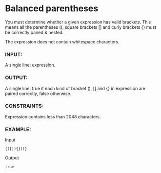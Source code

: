 # Balanced parentheses

You must determine whether a given expression has valid brackets. This means all the parentheses (), square brackets [] and curly brackets {} must be correctly paired & nested.

The expression does not contain whitespace characters.

### INPUT:

A single line: expression.

### OUTPUT:

A single line: true if each kind of bracket (), [] and {} in expression are paired correctly, false otherwise.

### CONSTRAINTS:

Expression contains less than 2048 characters.

### EXAMPLE:

Input

```
{([]){}()}
```

Output
```
true
```
